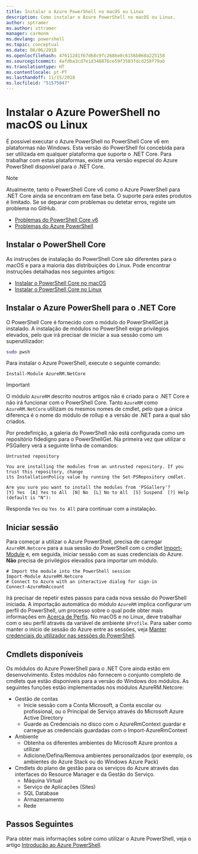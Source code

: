 ```yaml
---
title: Instalar o Azure PowerShell no macOS ou Linux
description: Como instalar o Azure PowerShell no macOS ou Linux.
author: sptramer
ms.author: sttramer
manager: carmonm
ms.devlang: powershell
ms.topic: conceptual
ms.date: 06/06/2018
ms.openlocfilehash: 47611281f67d68c9fc2686e0c6156b060a225158
ms.sourcegitcommit: 4afdba3cd7e1d348876ce59f3503fdcd258f79ab
ms.translationtype: HT
ms.contentlocale: pt-PT
ms.lasthandoff: 11/15/2018
ms.locfileid: "51575047"
---
```

# <a name="install-azure-powershell-on-macos-or-linux"></a>Instalar o Azure PowerShell no macOS ou Linux

É possível executar o Azure PowerShell no PowerShell Core v6 em plataformas não Windows. Esta versão do PowerShell foi concebida para ser utilizada em qualquer plataforma que suporte o .NET Core. Para trabalhar com estas plataformas, existe uma versão especial do Azure PowerShell disponível para o .NET Core.

> [!NOTE]
> Atualmente, tanto o PowerShell Core v6 como o Azure PowerShell para .NET Core ainda se encontram em fase beta.
> O suporte para estes produtos é limitado. Se se deparar com problemas ou detetar erros, registe um problema no GitHub.
>
> * [Problemas do PowerShell Core v6](https://github.com/PowerShell/PowerShell/issues)
> * [Problemas do Azure PowerShell](https://github.com/azure/azure-docs-powershell/issues)

## <a name="install-powershell-core"></a>Instalar o PowerShell Core

As instruções de instalação do PowerShell Core são diferentes para o macOS e para a maioria das distribuições do Linux.
Pode encontrar instruções detalhadas nos seguintes artigos:

* [Instalar o PowerShell Core no macOS](/powershell/scripting/setup/installing-powershell-core-on-macos)
* [Instalar o PowerShell Core no Linux](/powershell/scripting/setup/installing-powershell-core-on-linux)

## <a name="install-azure-powershell-for-net-core"></a>Instalar o Azure PowerShell para o .NET Core

O PowerShell Core é fornecido com o módulo do PowerShellGet já instalado. A instalação de módulos no PowerShell exige privilégios elevados, pelo que irá precisar de iniciar a sua sessão como um superutilizador:

```bash
sudo pwsh
```

Para instalar o Azure PowerShell, execute o seguinte comando:

```powershell-interactive
Install-Module AzureRM.NetCore
```

> [!IMPORTANT]
> O módulo `AzureRM` descrito noutros artigos não é criado para o .NET Core e não irá funcionar com o PowerShell Core. Tanto `AzureRM` como `AzureRM.NetCore` utilizam os mesmos nomes de cmdlet, pelo que a única diferença é o nome do módulo de rollup e a versão de .NET para a qual são criados.

Por predefinição, a galeria do PowerShell não está configurada como um repositório fidedigno para o PowerShellGet. Na primeira vez que utilizar o PSGallery verá a seguinte linha de comandos:

```output
Untrusted repository

You are installing the modules from an untrusted repository. If you trust this repository, change
its InstallationPolicy value by running the Set-PSRepository cmdlet.

Are you sure you want to install the modules from 'PSGallery'?
[Y] Yes  [A] Yes to All  [N] No  [L] No to All  [S] Suspend  [?] Help (default is "N"):
```

Responda `Yes` ou `Yes to All` para continuar com a instalação.

## <a name="sign-in"></a>Iniciar sessão

Para começar a utilizar o Azure PowerShell, precisa de carregar `AzureRM.Netcore` para a sua sessão do PowerShell com o cmdlet [Import-Module](/powershell/module/Microsoft.PowerShell.Core/Import-Module) e, em seguida, iniciar sessão com as suas credenciais do Azure. __Não__ precisa de privilégios elevados para importar um módulo.

```powershell-interactive
# Import the module into the PowerShell session
Import-Module AzureRM.Netcore
# Connect to Azure with an interactive dialog for sign-in
Connect-AzureRmAccount
```

Irá precisar de repetir estes passos para cada nova sessão do PowerShell iniciada. A importação automática do módulo `AzureRM` implica configurar um perfil do PowerShell, um processo sobre o qual pode obter mais informações em [Acerca de Perfis](/powershell/module/microsoft.powershell.core/about/about_profiles).
No macOS e no Linux, deve trabalhar com o seu perfil através da variável de ambiente `$Profile`. Para saber como manter o início de sessão do Azure entre as sessões, veja [Manter credenciais do utilizador nas sessões do PowerShell](context-persistence.md).

## <a name="available-cmdlets"></a>Cmdlets disponíveis

Os módulos do Azure PowerShell para o .NET Core ainda estão em desenvolvimento. Estes módulos não fornecem o conjunto completo de cmdlets que estão disponíveis para a versão do Windows dos módulos. As seguintes funções estão implementadas nos módulos AzureRM.Netcore:

* Gestão de contas
  * Inicie sessão com a Conta Microsoft, a Conta escolar ou profissional, ou o Principal de Serviço através do Microsoft Azure Active Directory
  * Guarde as Credenciais no disco com o AzureRmContext guardar e carregue as credenciais guardadas com o Import-AzureRmContext
* Ambiente
  * Obtenha os diferentes ambientes do Microsoft Azure prontos a utilizar
  * Adicione/Defina/Remova ambientes personalizados (por exemplo, os ambientes do Azure Stack ou do Windows Azure Pack)
* Cmdlets do plano de gestão para os serviços do Azure através das interfaces do Resource Manager e da Gestão do Serviço.
  * Máquina Virtual
  * Serviço de Aplicações (Sites)
  * SQL Database
  * Armazenamento
  * Rede

## <a name="next-steps"></a>Passos Seguintes

Para obter mais informações sobre como utilizar o Azure PowerShell, veja o artigo [Introdução ao Azure PowerShell](get-started-azureps.md).
